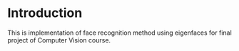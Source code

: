 # Introduction
This is implementation of  face recognition method using eigenfaces for final project of Computer Vision course.
